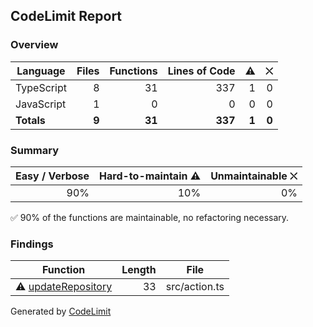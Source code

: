 ## CodeLimit Report

### Overview
| **Language** | **Files** | **Functions** | **Lines of Code** | **⚠** | **⛌** |
| --- | ---: | ---: | ---: | ---: | ---: |
| TypeScript | 8 | 31 | 337 | 1 | 0 |
| JavaScript | 1 | 0 | 0 | 0 | 0 |
| **Totals** | **9** | **31** | **337** | **1** | **0** |

### Summary
| **Easy / Verbose** | **Hard-to-maintain ⚠** | **Unmaintainable ⛌** |
| ---: | ---: | ---: |
| 90% | 10% | 0% |

✅ 90% of the functions are maintainable, no refactoring necessary.

### Findings
| **Function** | **Length** | **File** |
| --- | ---: | --- |
| ⚠ [updateRepository](https://github.com/getcodelimit/codelimit-action/blob/main/src/action.ts#L98-L130) | 33 | src/action.ts |

Generated by [CodeLimit](https://getcodelimit.github.io)
